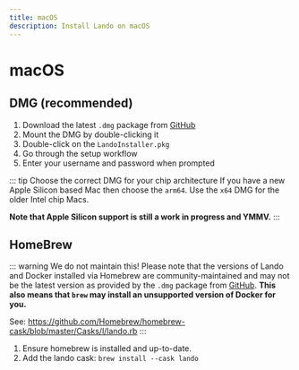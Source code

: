 ```yaml
---
title: macOS
description: Install Lando on macOS
---
```


# macOS

## DMG (recommended)

1.  Download the latest `.dmg` package from [GitHub](https://github.com/lando/lando/releases)
2.  Mount the DMG by double-clicking it
3.  Double-click on the `LandoInstaller.pkg`
4.  Go through the setup workflow
5.  Enter your username and password when prompted

::: tip Choose the correct DMG for your chip architecture
If you have a new Apple Silicon based Mac then choose the `arm64`. Use the `x64` DMG for the older Intel chip Macs.

**Note that Apple Silicon support is still a work in progress and YMMV.**
:::

## HomeBrew

::: warning We do not maintain this!
Please note that the versions of Lando and Docker installed via Homebrew are community-maintained and may not be the latest version as provided by the `.dmg` package from [GitHub](https://github.com/lando/lando/releases). **This also means that `brew` may install an unsupported version of Docker for you.**

See: <https://github.com/Homebrew/homebrew-cask/blob/master/Casks/l/lando.rb>
:::

1. Ensure homebrew is installed and up-to-date.
2. Add the lando cask: `brew install --cask lando`
